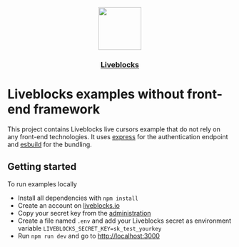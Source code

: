 <p align="center">
  <a href="https://liveblocks.io">
    <img src="https://liveblocks.io/icon-192x192.png" height="96">
    <h3 align="center">Liveblocks</h3>
  </a>
</p>

# Liveblocks examples without front-end framework

This project contains Liveblocks live cursors example that do not rely on any front-end technologies. It uses [express](https://expressjs.com/) for the authentication endpoint and [esbuild](https://esbuild.github.io/) for the bundling.

## Getting started

To run examples locally

- Install all dependencies with `npm install`
- Create an account on [liveblocks.io](https://liveblocks.io/dashboard)
- Copy your secret key from the [administration](https://liveblocks.io/dashboard/apikeys)
- Create a file named `.env` and add your Liveblocks secret as environment variable `LIVEBLOCKS_SECRET_KEY=sk_test_yourkey`
- Run `npm run dev` and go to [http://localhost:3000](http://localhost:3000)
